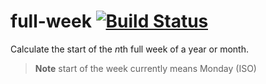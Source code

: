 # full-week [![Build Status](https://travis-ci.org/smhg/full-week.svg?branch=master)](https://travis-ci.org/smhg/full-week)
Calculate the start of the *n*th full week of a year or month.

> **Note** start of the week currently means Monday (ISO)
